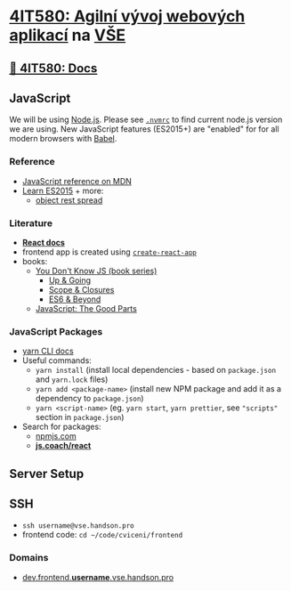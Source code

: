 # [4IT580: Agilní vývoj webových aplikací](http://4it580.vse.cz/) na [VŠE](https://www.vse.cz/)

## [📖 4IT580: Docs](https://vse-4it580-docs-2020.vercel.app)

## JavaScript

We will be using [Node.js](https://nodejs.org/). Please see [`.nvmrc`](./nvmrc) to find current node.js version we are using.
New JavaScript features (ES2015+) are "enabled" for for all modern browsers with [Babel](https://babeljs.io/).

### Reference

- [JavaScript reference on MDN](https://developer.mozilla.org/en-US/docs/Web/JavaScript/Reference)
- [Learn ES2015](https://babeljs.io/docs/en/learn) + more:
  - [object rest spread](http://babeljs.io/docs/plugins/transform-object-rest-spread/)

### Literature

- **[React docs](https://reactjs.org/docs/getting-started.html)**
- frontend app is created using [`create-react-app`](https://create-react-app.dev/)
- books:
  - [You Don't Know JS (book series)](https://github.com/getify/You-Dont-Know-JS/tree/1st-ed)
    - [Up & Going](https://github.com/getify/You-Dont-Know-JS/blob/1st-ed/up%20%26%20going/README.md)
    - [Scope & Closures](https://github.com/getify/You-Dont-Know-JS/blob/1st-ed/scope%20%26%20closures/README.md)
    - [ES6 & Beyond](https://github.com/getify/You-Dont-Know-JS/blob/1st-ed/es6%20%26%20beyond/README.md)
  - [JavaScript: The Good Parts](http://shop.oreilly.com/product/9780596517748.do)

### JavaScript Packages

- [yarn CLI docs](https://yarnpkg.com/en/docs/cli/)
- Useful commands:
  - `yarn install` (install local dependencies - based on `package.json` and `yarn.lock` files)
  - `yarn add <package-name>` (install new NPM package and add it as a dependency to `package.json`)
  - `yarn <script-name>` (eg. `yarn start`, `yarn prettier`, see `"scripts"` section in `package.json`)
- Search for packages:
  - [npmjs.com](https://www.npmjs.com/)
  - **[js.coach/react](https://js.coach/react)**

## Server Setup

## SSH

- `ssh username@vse.handson.pro`
- frontend code: `cd ~/code/cviceni/frontend`

### Domains

- [dev.frontend.**username**.vse.handson.pro](http://dev.frontend.username.vse.handson.pro)

